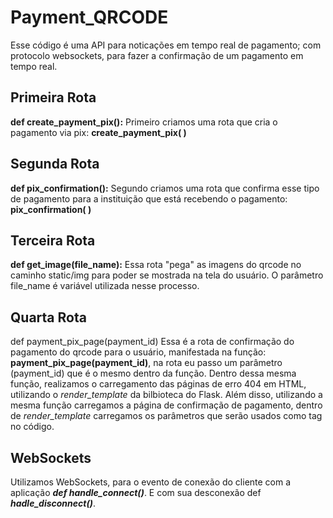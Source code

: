 # Payment_QRCODE
Esse código é uma API para noticações em tempo real de pagamento; com protocolo websockets, para fazer a confirmação de um pagamento em tempo real.

## Primeira Rota 
**def create_payment_pix():**
Primeiro criamos uma rota que cria o pagamento via pix: **create_payment_pix( )**

## Segunda Rota
**def pix_confirmation():**
Segundo criamos uma rota que confirma esse tipo de pagamento para a instituição que está recebendo o pagamento: **pix_confirmation( )**

## Terceira Rota
**def get_image(file_name):** 
Essa rota "pega" as imagens do qrcode no caminho static/img para poder se mostrada na tela do usuário. O parâmetro file_name é variável utilizada nesse processo.

## Quarta Rota
def payment_pix_page(payment_id)
Essa é a rota de confirmação do pagamento do qrcode para o usuário, manifestada na função: **payment_pix_page(payment_id)**, na rota eu passo um parâmetro (payment_id) que é o mesmo dentro da função. Dentro dessa mesma função, realizamos o carregamento das páginas de erro 404 em HTML, utilizando o *render_template* da bilbioteca do Flask. Além disso, utilizando a mesma função carregamos a página de confirmação de pagamento, dentro de *render_template* carregamos os parâmetros que serão usados como tag no código.

## WebSockets
Utilizamos WebSockets, para o evento de conexão do cliente com a aplicação ***def handle_connect()***. E com sua desconexão def ***hadle_disconnect()***.




